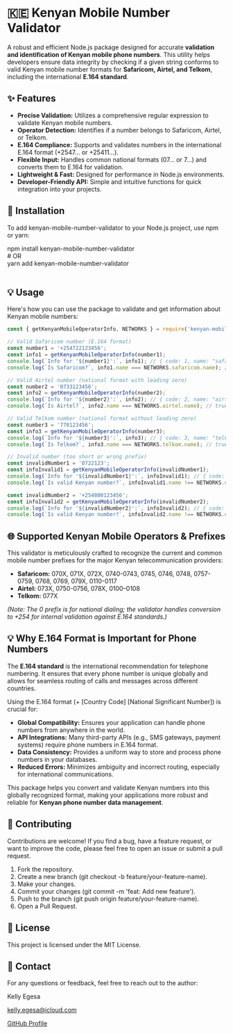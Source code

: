 # **🇰🇪 Kenyan Mobile Number Validator**

A robust and efficient Node.js package designed for accurate **validation and identification of Kenyan mobile phone numbers**. This utility helps developers ensure data integrity by checking if a given string conforms to valid Kenyan mobile number formats for **Safaricom, Airtel, and Telkom**, including the international **E.164 standard**.

## **✨ Features**

- **Precise Validation:** Utilizes a comprehensive regular expression to validate Kenyan mobile numbers.
- **Operator Detection:** Identifies if a number belongs to Safaricom, Airtel, or Telkom.
- **E.164 Compliance:** Supports and validates numbers in the international E.164 format (+2547... or +25411...).
- **Flexible Input:** Handles common national formats (07... or 7...) and converts them to E.164 for validation.
- **Lightweight & Fast:** Designed for performance in Node.js environments.
- **Developer-Friendly API:** Simple and intuitive functions for quick integration into your projects.

## **🚀 Installation**

To add kenyan-mobile-number-validator to your Node.js project, use npm or yarn:

npm install kenyan-mobile-number-validator  
\# OR  
yarn add kenyan-mobile-number-validator  
<br/>

## **💡 Usage**

Here's how you can use the package to validate and get information about Kenyan mobile numbers:

```JavaScript
const { getKenyanMobileOperatorInfo, NETWORKS } = require('kenyan-mobile-number-validator');

// Valid Safaricom number (E.164 format)
const number1 = '+254722123456';
const info1 = getKenyanMobileOperatorInfo(number1);
console.log(`Info for '${number1}':`, info1); // { code: 1, name: "safaricom" }
console.log(`Is Safaricom?`, info1.name === NETWORKS.safaricom.name); // true

// Valid Airtel number (national format with leading zero)
const number2 = '0733123456';
const info2 = getKenyanMobileOperatorInfo(number2);
console.log(`Info for '${number2}':`, info2); // { code: 2, name: "airtel" }
console.log(`Is Airtel?`, info2.name === NETWORKS.airtel.name); // true

// Valid Telkom number (national format without leading zero)
const number3 = '770123456';
const info3 = getKenyanMobileOperatorInfo(number3);
console.log(`Info for '${number3}':`, info3); // { code: 3, name: "telkom" }
console.log(`Is Telkom?`, info3.name === NETWORKS.telkom.name); // true

// Invalid number (too short or wrong prefix)
const invalidNumber1 = '0722123';
const infoInvalid1 = getKenyanMobileOperatorInfo(invalidNumber1);
console.log(`Info for '${invalidNumber1}':`, infoInvalid1); // { code: 0, name: "MNO not found" }
console.log(`Is valid Kenyan number?`, infoInvalid1.name !== NETWORKS.unknown.name); // false

const invalidNumber2 = '+254800123456';
const infoInvalid2 = getKenyanMobileOperatorInfo(invalidNumber2);
console.log(`Info for '${invalidNumber2}':`, infoInvalid2); // { code: 0, name: "MNO not found" }
console.log(`Is valid Kenyan number?`, infoInvalid2.name !== NETWORKS.unknown.name); // false

```

## **🌐 Supported Kenyan Mobile Operators & Prefixes**

This validator is meticulously crafted to recognize the current and common mobile number prefixes for the major Kenyan telecommunication providers:

- **Safaricom:** 070X, 071X, 072X, 0740-0743, 0745, 0746, 0748, 0757-0759, 0768, 0769, 079X, 0110-0117
- **Airtel:** 073X, 0750-0756, 078X, 0100–0108
- **Telkom:** 077X

_(Note: The 0 prefix is for national dialing; the validator handles conversion to +254 for internal validation against E.164 standards.)_

## **💡 Why E.164 Format is Important for Phone Numbers**

The **E.164 standard** is the international recommendation for telephone numbering. It ensures that every phone number is unique globally and allows for seamless routing of calls and messages across different countries.

Using the E.164 format (+ \[Country Code\] \[National Significant Number\]) is crucial for:

- **Global Compatibility:** Ensures your application can handle phone numbers from anywhere in the world.
- **API Integrations:** Many third-party APIs (e.g., SMS gateways, payment systems) require phone numbers in E.164 format.
- **Data Consistency:** Provides a uniform way to store and process phone numbers in your databases.
- **Reduced Errors:** Minimizes ambiguity and incorrect routing, especially for international communications.

This package helps you convert and validate Kenyan numbers into this globally recognized format, making your applications more robust and reliable for **Kenyan phone number data management**.

## **🤝 Contributing**

Contributions are welcome! If you find a bug, have a feature request, or want to improve the code, please feel free to open an issue or submit a pull request.

1. Fork the repository.
2. Create a new branch (git checkout -b feature/your-feature-name).
3. Make your changes.
4. Commit your changes (git commit -m 'feat: Add new feature').
5. Push to the branch (git push origin feature/your-feature-name).
6. Open a Pull Request.

## **📄 License**

This project is licensed under the MIT License.

## **📧 Contact**

For any questions or feedback, feel free to reach out to the author:

Kelly Egesa

kelly.egesa@icloud.com

[GitHub Profile](https://github.com/EgesaKelly)
